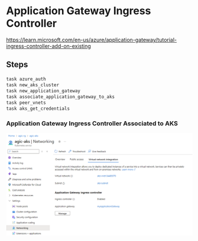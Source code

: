 # Application Gateway Ingress Controller

https://learn.microsoft.com/en-us/azure/application-gateway/tutorial-ingress-controller-add-on-existing

## Steps

```
task azure_auth
task new_aks_cluster
task new_application_gateway
task associate_application_gateway_to_aks
task peer_vnets
task aks_get_credentials
``` 

### Application Gateway Ingress Controller Associated to AKS
![Application Gateway Ingress Controller Associated to AKS](AKS_VirtualNetworkIngration.png)